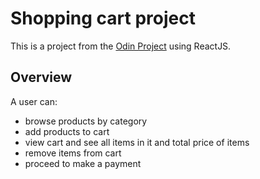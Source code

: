 # Shopping cart project

This is a project from the [Odin Project](https://www.theodinproject.com/lessons/node-path-javascript-shopping-cart) using ReactJS.

## Overview

A user can:
 
  - browse products by category
  - add products to cart
  - view cart and see all items in it and total price of items
  - remove items from cart
  - proceed to make a payment


